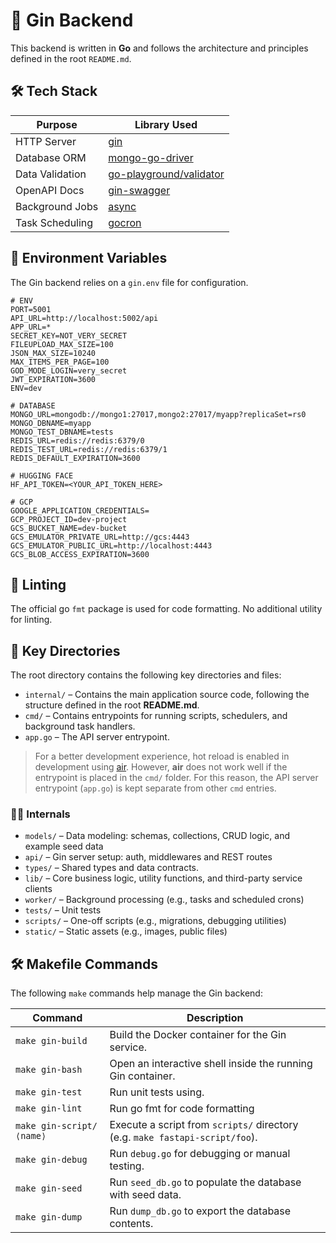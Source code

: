 # 🚀 Gin Backend

This backend is written in **Go** and follows the architecture and principles defined in the root `README.md`.

## 🛠️ Tech Stack

| Purpose         | Library Used                                                          |
| --------------- | --------------------------------------------------------------------- |
| HTTP Server     | [gin](https://github.com/gin-gonic/gin)                               |
| Database ORM    | [mongo-go-driver](https://github.com/mongodb/mongo-go-driver)         |
| Data Validation | [go-playground/validator](https://github.com/go-playground/validator) |
| OpenAPI Docs    | [gin-swagger](github.com/swaggo/gin-swagger)                          |
| Background Jobs | [async](https://github.com/hibiken/asynq)                             |
| Task Scheduling | [gocron](https://github.com/go-co-op/gocron)                          |

## 🔐 Environment Variables

The Gin backend relies on a `gin.env` file for configuration.

```
# ENV
PORT=5001
API_URL=http://localhost:5002/api
APP_URL=*
SECRET_KEY=NOT_VERY_SECRET
FILEUPLOAD_MAX_SIZE=100
JSON_MAX_SIZE=10240
MAX_ITEMS_PER_PAGE=100
GOD_MODE_LOGIN=very_secret
JWT_EXPIRATION=3600
ENV=dev

# DATABASE
MONGO_URL=mongodb://mongo1:27017,mongo2:27017/myapp?replicaSet=rs0
MONGO_DBNAME=myapp
MONGO_TEST_DBNAME=tests
REDIS_URL=redis://redis:6379/0
REDIS_TEST_URL=redis://redis:6379/1
REDIS_DEFAULT_EXPIRATION=3600

# HUGGING FACE
HF_API_TOKEN=<YOUR_API_TOKEN_HERE>

# GCP
GOOGLE_APPLICATION_CREDENTIALS=
GCP_PROJECT_ID=dev-project
GCS_BUCKET_NAME=dev-bucket
GCS_EMULATOR_PRIVATE_URL=http://gcs:4443
GCS_EMULATOR_PUBLIC_URL=http://localhost:4443
GCS_BLOB_ACCESS_EXPIRATION=3600
```

## 🧹 Linting

The official go `fmt` package is used for code formatting. No additional utility for linting.

## 📁 Key Directories

The root directory contains the following key directories and files:

-   `internal/` – Contains the main application source code, following the structure defined in the root **README.md**.
-   `cmd/` – Contains entrypoints for running scripts, schedulers, and background task handlers.
-   `app.go` – The API server entrypoint.

> For a better development experience, hot reload is enabled in development using [air](https://github.com/air-verse/air). However, **air** does not work well if the entrypoint is placed in the `cmd/` folder. For this reason, the API server entrypoint (`app.go`) is kept separate from other `cmd` entries.

### 📁📁 Internals

-   `models/` – Data modeling: schemas, collections, CRUD logic, and example seed data
-   `api/` – Gin server setup: auth, middlewares and REST routes
-   `types/` – Shared types and data contracts.
-   `lib/` – Core business logic, utility functions, and third-party service clients
-   `worker/` – Background processing (e.g., tasks and scheduled crons)
-   `tests/` – Unit tests
-   `scripts/` – One-off scripts (e.g., migrations, debugging utilities)
-   `static/` – Static assets (e.g., images, public files)

## 🛠️ Makefile Commands

The following `make` commands help manage the Gin backend:

| Command                  | Description                                                                  |
| ------------------------ | ---------------------------------------------------------------------------- |
| `make gin-build`         | Build the Docker container for the Gin service.                              |
| `make gin-bash`          | Open an interactive shell inside the running Gin container.                  |
| `make gin-test`          | Run unit tests using.                                                        |
| `make gin-lint`          | Run go fmt for code formatting                                               |
| `make gin-script/⟨name⟩` | Execute a script from `scripts/` directory (e.g. `make fastapi-script/foo`). |
| `make gin-debug`         | Run `debug.go` for debugging or manual testing.                              |
| `make gin-seed`          | Run `seed_db.go` to populate the database with seed data.                    |
| `make gin-dump`          | Run `dump_db.go` to export the database contents.                            |
